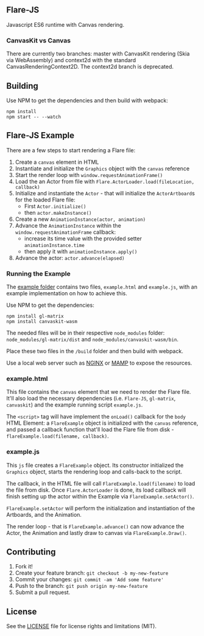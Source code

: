 ## Flare-JS
Javascript ES6 runtime with Canvas rendering.

### CanvasKit vs Canvas
There are currently two branches: master with CanvasKit rendering (Skia via WebAssembly) and context2d with the standard CanvasRenderingContext2D. The context2d branch is deprecated.

## Building
Use NPM to get the dependencies and then build with webpack:

```
npm install
npm start -- --watch
```

## Flare-JS Example

There are a few steps to start rendering a Flare file:
1. Create a `canvas` element in HTML
2. Instantiate and initialize the `Graphics` object with the `canvas` reference
3. Start the render loop with `window.requestAnimationFrame()`
4. Load the an Actor from file with `Flare.ActorLoader.load(fileLocation, callback)`
5. Initialize and instantiate the `Actor` - that will initialize the `ActorArtboard`s for the loaded Flare file: 
    - First `Actor.initialize()`
    - then `actor.makeInstance()`
6. Create a new `AnimationInstance(actor, animation)`
7. Advance the `AnimationInstance` within the `window.requestAnimationFrame` callback: 
    - increase its time value with the provided setter `animationInstance.time`
    - then apply it with `animationInstance.apply()`
8. Advance the actor: `actor.advance(elapsed)`

### Running the Example

The [example folder](https://github.com/2d-inc/Flare-JS/blob/master/example) contains two files, `example.html` and `example.js`, with an example implementation on how to achieve this.

Use NPM to get the dependencies:
```
npm install gl-matrix
npm install canvaskit-wasm
```
The needed files will be in their respective `node_modules` folder:
`node_modules/gl-matrix/dist` and `node_modules/canvaskit-wasm/bin`.

Place these two files in the `/build` folder and then build with webpack.

Use a local web server such as [NGINX](https://www.nginx.com/) or [MAMP](https://www.mamp.info/en/) to expose the resources.

### example.html

This file contains the `canvas` element that we need to render the Flare file. It'll also load the necessary dependencies (i.e. `Flare-JS`, `gl-matrix`, `canvaskit`) and the example running script `example.js`.

The `<script>` tag will have implement the `onLoad()` callback for the `body` HTML Element: a `FlareExample` object is initialized with the `canvas` reference, and passed a callback function that'll load the Flare file from disk - `flareExample.load(filename, callback)`.

### example.js

This `js` file creates a `FlareExample` object. 
Its constructor initialized the `Graphics` object, starts the rendering loop and calls-back to the script.

The callback, in the HTML file will call `FlareExample.load(filename)` to load the file from disk. Once `Flare.ActorLoader` is done, its load callback will finish setting up the actor within the Example via `FlareExample.setActor()`.

`FlareExample.setActor` will perform the initialization and instantiation of the Artboards, and the Animation.

The render loop - that is `FlareExample.advance()` can now advance the Actor, the Animation and lastly draw to canvas via `FlareExample.Draw()`.

## Contributing
1. Fork it!
2. Create your feature branch: `git checkout -b my-new-feature`
3. Commit your changes: `git commit -am 'Add some feature'`
4. Push to the branch: `git push origin my-new-feature`
5. Submit a pull request.

## License
See the [LICENSE](LICENSE) file for license rights and limitations (MIT).